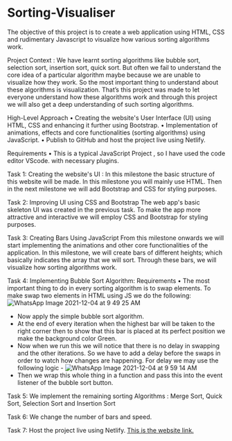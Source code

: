 # Sorting-Visualiser

The objective of this project is to create a web application using HTML, CSS and rudimentary Javascript to visualize how various sorting
algorithms work.

Project Context :
We have learnt sorting algorithms like bubble sort, selection sort, insertion sort, quick sort.
But often we fail to understand the core idea of a particular algorithm maybe because we
are unable to visualize how they work. So the most important thing to understand about
these algorithms is visualization.
That’s this project was made to let everyone understand how these algorithms
work and through this project we will also get a deep understanding of such sorting
algorithms.

High-Level Approach
• Creating the website's User Interface (UI) using HTML, CSS and enhancing it further
using Bootstrap.
• Implementation of animations, effects and core functionalities (sorting algorithms)
using JavaScript.
• Publish to GitHub and host the project live using Netlify.


Requirements
• This is a typical JavaScript Project , so I have used the code editor VScode.
 with necessary plugins.
 
 Task 1:
 Creating the website's UI : In this milestone the basic structure of this website will be made. In this milestone you will
mainly use HTML. Then in the next milestone we will add Bootstrap and CSS for styling
purposes.

Task 2:
Improving UI using CSS and Bootstrap
The web app's basic skeleton UI was created in the previous task. To make the app more
attractive and interactive we will employ CSS and Bootstrap for styling purposes.

Task 3:
Creating Bars Using JavaScript
From this milestone onwards we will start implementing the animations and other core
functionalities of the application. In this milestone, we will create bars of different heights;
which basically indicates the array that we will sort. Through these bars, we will visualize
how sorting algorithms work.

Task 4:
Implementing Bubble Sort Algorithm:
Requirements
• The most important thing to do in every sorting algorithm is to swap elements. To
make swap two elements in HTML using JS we do the following:![WhatsApp Image 2021-12-04 at 9 49 25 AM](https://user-images.githubusercontent.com/54748726/144696691-b7cc1820-8bac-453a-9b12-48f238dff4ea.jpeg)

- Now apply the simple bubble sort algorithm.
- At the end of every iteration when the highest bar will be taken to the right corner then
to show that this bar is placed at its perfect position we make the background color Green.
- Now when we run this we will notice that there is no delay in swapping and the other
iterations. So we have to add a delay before the swaps in order to watch how changes
are happening. For delay we may use the following logic -
![WhatsApp Image 2021-12-04 at 9 59 14 AM](https://user-images.githubusercontent.com/54748726/144696933-4e14b075-95a4-42cd-8bb3-3c86312d54c6.jpeg)
- Then we wrap this whole thing in a function and pass this into the event listener of the bubble
sort button.

Task 5:
We implement the remaining sorting Algorithms : Merge Sort, Quick Sort, Selection Sort and Insertion Sort

Task 6:
We change the number of bars and speed.

Task 7:
Host the project live using Netlify.
[This is the website link.](https://zen-agnesi-d83d68.netlify.app/)
